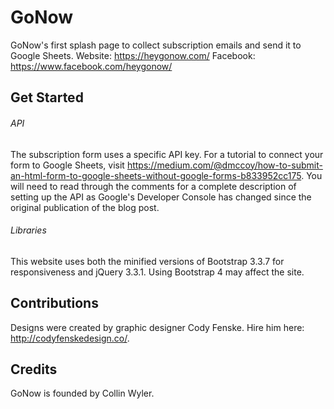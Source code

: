 # GoNow
GoNow's first splash page to collect subscription emails and send it to Google Sheets. 
Website: https://heygonow.com/
Facebook: https://www.facebook.com/heygonow/

## Get Started

###### API
The subscription form uses a specific API key. For a tutorial to connect your form to Google Sheets, visit https://medium.com/@dmccoy/how-to-submit-an-html-form-to-google-sheets-without-google-forms-b833952cc175. You will need to read through the comments for a complete description of setting up the API as Google's Developer Console has changed since the original publication of the blog post.

###### Libraries
This website uses both the minified versions of Bootstrap 3.3.7 for responsiveness and jQuery 3.3.1. Using Bootstrap 4 may affect the site. 

## Contributions
Designs were created by graphic designer Cody Fenske. Hire him here: http://codyfenskedesign.co/.

## Credits
GoNow is founded by Collin Wyler.
